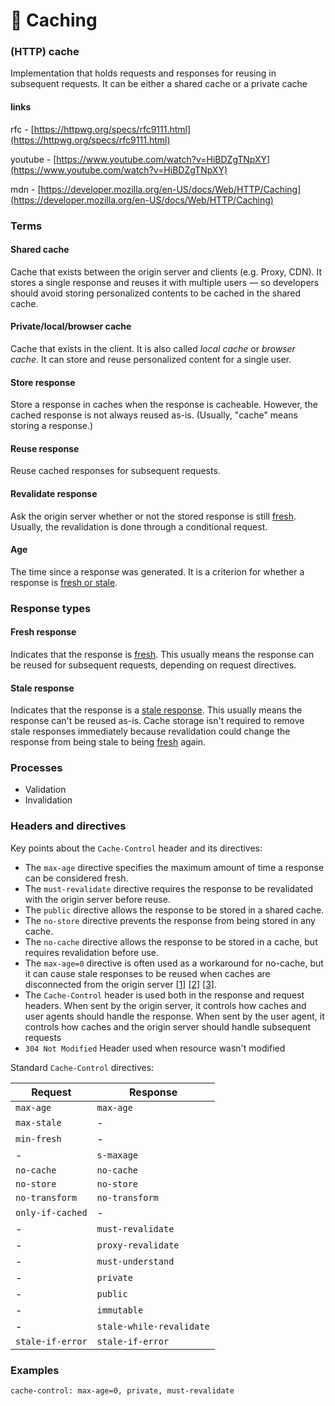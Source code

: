 # 🦂 Caching

### (HTTP) cache

Implementation that holds requests and responses for reusing in subsequent requests. It can be either a shared cache or a private cache

#### links

rfc - [https://httpwg.org/specs/rfc9111.html](https://httpwg.org/specs/rfc9111.html)

youtube - [https://www.youtube.com/watch?v=HiBDZgTNpXY](https://www.youtube.com/watch?v=HiBDZgTNpXY)

mdn - [https://developer.mozilla.org/en-US/docs/Web/HTTP/Caching](https://developer.mozilla.org/en-US/docs/Web/HTTP/Caching)

### Terms

#### Shared cache

Cache that exists between the origin server and clients (e.g. Proxy, CDN). It stores a single response and reuses it with multiple users — so developers should avoid storing personalized contents to be cached in the shared cache.

#### Private/local/browser cache

Cache that exists in the client. It is also called _local cache_ or _browser cache_. It can store and reuse personalized content for a single user.

#### Store response

Store a response in caches when the response is cacheable. However, the cached response is not always reused as-is. (Usually, "cache" means storing a response.)

#### Reuse response

Reuse cached responses for subsequent requests.

#### Revalidate response

Ask the origin server whether or not the stored response is still [fresh](https://developer.mozilla.org/en-US/docs/Web/HTTP/Caching#fresh\_and\_stale\_based\_on\_age). Usually, the revalidation is done through a conditional request.

#### Age

The time since a response was generated. It is a criterion for whether a response is [fresh or stale](https://developer.mozilla.org/en-US/docs/Web/HTTP/Caching#fresh\_and\_stale\_based\_on\_age).

### Response types

#### Fresh response

Indicates that the response is [fresh](https://developer.mozilla.org/en-US/docs/Web/HTTP/Caching#fresh\_and\_stale\_based\_on\_age). This usually means the response can be reused for subsequent requests, depending on request directives.

#### Stale response

Indicates that the response is a [stale response](https://developer.mozilla.org/en-US/docs/Web/HTTP/Caching#fresh\_and\_stale\_based\_on\_age). This usually means the response can't be reused as-is. Cache storage isn't required to remove stale responses immediately because revalidation could change the response from being stale to being [fresh](https://developer.mozilla.org/en-US/docs/Web/HTTP/Caching#fresh\_and\_stale\_based\_on\_age) again.

### Processes

* Validation
* Invalidation

### Headers and directives

Key points about the `Cache-Control` header and its directives:

* The `max-age` directive specifies the maximum amount of time a response can be considered fresh.
* The `must-revalidate` directive requires the response to be revalidated with the origin server before reuse.
* The `public` directive allows the response to be stored in a shared cache.
* The `no-store` directive prevents the response from being stored in any cache.
* The `no-cache` directive allows the response to be stored in a cache, but requires revalidation before use.
* The `max-age=0` directive is often used as a workaround for no-cache, but it can cause stale responses to be reused when caches are disconnected from the origin server [\[1\]](https://developer.mozilla.org/en-US/docs/Web/HTTP/Headers/Cache-Control) [\[2\]](https://www.fastly.com/blog/cache-control-wild) [\[3\]](https://stackoverflow.com/questions/1046966/whats-the-difference-between-cache-control-max-age-0-and-no-cache).
* The `Cache-Control` header is used both in the response and request headers. When sent by the origin server, it controls how caches and user agents should handle the response. When sent by the user agent, it controls how caches and the origin server should handle subsequent requests
* `304 Not Modified` Header used when resource wasn't modified&#x20;

Standard `Cache-Control` directives:

| Request          | Response                 |
| ---------------- | ------------------------ |
| `max-age`        | `max-age`                |
| `max-stale`      | -                        |
| `min-fresh`      | -                        |
| -                | `s-maxage`               |
| `no-cache`       | `no-cache`               |
| `no-store`       | `no-store`               |
| `no-transform`   | `no-transform`           |
| `only-if-cached` | -                        |
| -                | `must-revalidate`        |
| -                | `proxy-revalidate`       |
| -                | `must-understand`        |
| -                | `private`                |
| -                | `public`                 |
| -                | `immutable`              |
| -                | `stale-while-revalidate` |
| `stale-if-error` | `stale-if-error`         |

### Examples

```http
cache-control: max-age=0, private, must-revalidate
```
